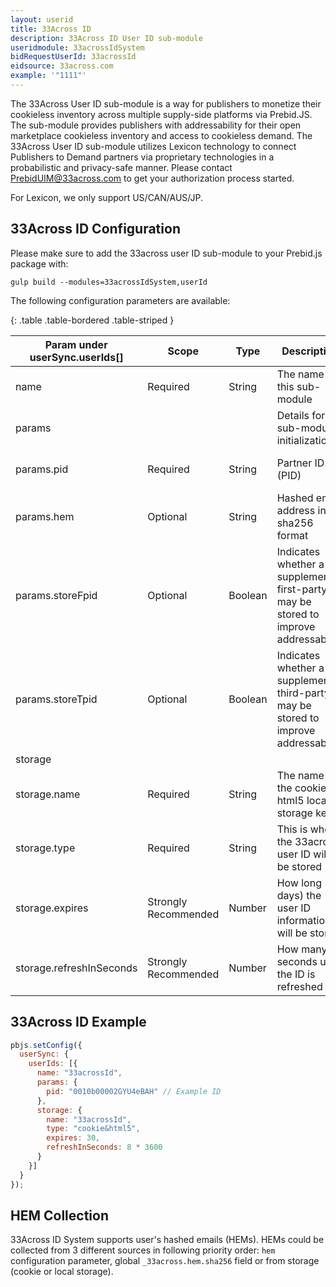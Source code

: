 ```yaml
---
layout: userid
title: 33Across ID
description: 33Across ID User ID sub-module
useridmodule: 33acrossIdSystem
bidRequestUserId: 33acrossId
eidsource: 33across.com
example: '"1111"'
---
```



The 33Across User ID sub-module is a way for publishers to monetize their cookieless inventory across multiple supply-side platforms via Prebid.JS. The sub-module provides publishers with addressability for their open marketplace cookieless inventory and access to cookieless demand. The 33Across User ID sub-module utilizes Lexicon technology to connect Publishers to Demand partners via proprietary technologies in a probabilistic and privacy-safe manner. Please contact [PrebidUIM@33across.com](mailto:PrebidUIM@33across.com) to get your authorization process started.

For Lexicon, we only support US/CAN/AUS/JP.

## 33Across ID Configuration

Please make sure to add the 33across user ID sub-module to your Prebid.js package with:

```shell
gulp build --modules=33acrossIdSystem,userId
```

The following configuration parameters are available:

{: .table .table-bordered .table-striped }

| Param under userSync.userIds[] | Scope | Type | Description | Example |
| --- | --- | --- | --- | --- |
| name | Required | String | The name of this sub-module | `"33acrossId"` |
| params ||| Details for the sub-module initialization ||
| params.pid | Required | String | Partner ID (PID) | Please reach out to [PrebidUIM@33across.com](mailto:PrebidUIM@33across.com) and request your PID |
| params.hem | Optional | String | Hashed email address in sha256 format | `"ba4235544d6c91865fb07.."` |
| params.storeFpid | Optional | Boolean | Indicates whether a supplemental first-party ID may be stored to improve addressability | `true` (default) or `false` |
| params.storeTpid | Optional | Boolean | Indicates whether a supplemental third-party ID may be stored to improve addressability | `true` (default) or `false` |
| storage |||||
| storage.name | Required | String | The name of the cookie or html5 local storage key | `"33acrossId"` (recommended) |
| storage.type | Required | String | This is where the 33across user ID will be stored | `"cookie&html5"` (recommended) or `"html5"` or `"cookie"` |
| storage.expires | Strongly Recommended | Number | How long (in days) the user ID information will be stored | `30` (recommended) |
| storage.refreshInSeconds | Strongly Recommended | Number | How many seconds until the ID is refreshed | `8 * 3600` (recommended) |

## 33Across ID Example

```javascript
pbjs.setConfig({
  userSync: {
    userIds: [{
      name: "33acrossId",
      params: {
        pid: "0010b00002GYU4eBAH" // Example ID
      },
      storage: {
        name: "33acrossId",
        type: "cookie&html5",
        expires: 30,
        refreshInSeconds: 8 * 3600
      }
    }]
  }
});
```

## HEM Collection

33Across ID System supports user's hashed emails (HEMs). HEMs could be collected from 3 different sources in following priority order: `hem` configuration parameter, global `_33across.hem.sha256` field or from storage (cookie or local storage).
